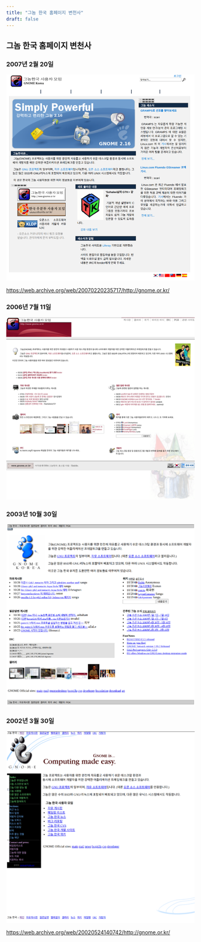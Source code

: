 ```yaml
---
title: "그놈 한국 홈페이지 변천사"
draft: false
---
```


## 그놈 한국 홈페이지 변천사

### 2007년 2월 20일

![](gnome_kr_20070220.png)  

https://web.archive.org/web/20070220235717/http://gnome.or.kr/
### 2006년 7월 11일
![](gnome_kr_20060711.png)  


### 2003년 10월 30일
![](gnome_kr_20031030.png)  

### 2002년 3월 30일
![](gnome_kr_20020330.png)  

https://web.archive.org/web/20020524140742/http://gnome.or.kr/
